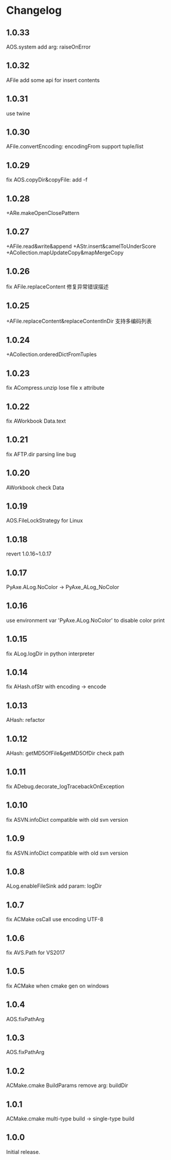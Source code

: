 # Changelog

## 1.0.33
AOS.system add arg: raiseOnError 

## 1.0.32
AFile add some api for insert contents

## 1.0.31
use twine

## 1.0.30
AFile.convertEncoding: encodingFrom support tuple/list

## 1.0.29
fix AOS.copyDir&copyFile: add -f

## 1.0.28
+ARe.makeOpenClosePattern

## 1.0.27
+AFile.read&write&append
+AStr.insert&camelToUnderScore
+ACollection.mapUpdateCopy&mapMergeCopy

## 1.0.26
fix AFile.replaceContent 修复异常错误描述

## 1.0.25
+AFile.replaceContent&replaceContentInDir 支持多编码列表

## 1.0.24
+ACollection.orderedDictFromTuples

## 1.0.23
fix ACompress.unzip lose file x attribute

## 1.0.22
fix AWorkbook Data.text

## 1.0.21
fix AFTP.dir parsing line bug

## 1.0.20
AWorkbook check Data

## 1.0.19
AOS.FileLockStrategy for Linux

## 1.0.18
revert 1.0.16~1.0.17

## 1.0.17
PyAxe.ALog.NoColor -> PyAxe_ALog_NoColor

## 1.0.16
use environment var 'PyAxe.ALog.NoColor' to disable color print

## 1.0.15
fix ALog.logDir in python interpreter

## 1.0.14
fix AHash.ofStr with encoding -> encode

## 1.0.13
AHash: refactor

## 1.0.12
AHash: getMD5OfFile&getMD5OfDir check path

## 1.0.11
fix ADebug.decorate_logTracebackOnException

## 1.0.10
fix ASVN.infoDict compatible with old svn version

## 1.0.9
fix ASVN.infoDict compatible with old svn version

## 1.0.8
ALog.enableFileSink add param: logDir

## 1.0.7
fix ACMake osCall use encoding UTF-8

## 1.0.6
fix AVS.Path for VS2017

## 1.0.5
fix ACMake when cmake gen on windows

## 1.0.4
AOS.fixPathArg

## 1.0.3
AOS.fixPathArg

## 1.0.2
ACMake.cmake BuildParams remove arg: buildDir 

## 1.0.1
ACMake.cmake multi-type build -> single-type build

## 1.0.0
Initial release.


